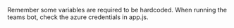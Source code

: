 Remember some variables are required to be hardcoded. When running the teams bot, check the azure credentials in app.js.
